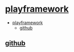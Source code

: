# [playframework](https://www.playframework.com/)

- [playframework](#playframework)
  - [github](#github)

## [github](https://github.com/playframework/playframework)

